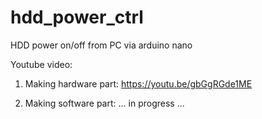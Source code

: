 # hdd_power_ctrl

HDD power on/off from PC via arduino nano

Youtube video:

1. Making hardware part: https://youtu.be/gbGgRGde1ME

2. Making software part: ... in progress ...
